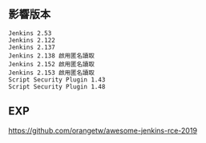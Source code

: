 <languages  /> <translate>

影響版本
--------

</translate>

    Jenkins 2.53
    Jenkins 2.122
    Jenkins 2.137
    Jenkins 2.138 啟用匿名讀取
    Jenkins 2.152 啟用匿名讀取
    Jenkins 2.153 啟用匿名讀取
    Script Security Plugin 1.43
    Script Security Plugin 1.48

EXP
---

<https://github.com/orangetw/awesome-jenkins-rce-2019>